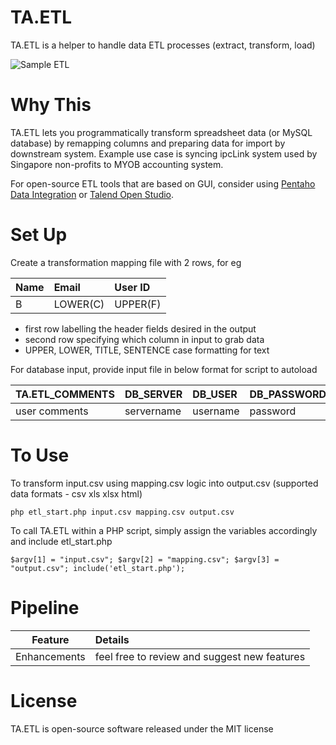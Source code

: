 # TA.ETL
TA.ETL is a helper to handle data ETL processes (extract, transform, load)

![Sample ETL](https://github.com/tebelorg/TA.ETL/raw/master/sample.png)

# Why This
TA.ETL lets you programmatically transform spreadsheet data (or MySQL database) by remapping columns and preparing data for import by downstream system. Example use case is syncing ipcLink system used by Singapore non-profits to MYOB accounting system.

For open-source ETL tools that are based on GUI, consider using [Pentaho Data Integration](http://community.pentaho.com/projects/data-integration/) or [Talend Open Studio](https://www.talend.com/download/talend-open-studio#t4).

# Set Up
Create a transformation mapping file with 2 rows, for eg

Name|Email|User ID
:---|:----|:--
B|LOWER(C)|UPPER(F)

- first row labelling the header fields desired in the output
- second row specifying which column in input to grab data
- UPPER, LOWER, TITLE, SENTENCE case formatting for text

For database input, provide input file in below format for script to autoload

TA.ETL_COMMENTS|DB_SERVER|DB_USER|DB_PASSWORD|DB_NAME|DB_TABLE
:--------------|:--------|:------|:----------|:------|:-------
user comments|servername|username|password|database|tablename

# To Use
To transform input.csv using mapping.csv logic into output.csv (supported data formats - csv xls xlsx html)
```
php etl_start.php input.csv mapping.csv output.csv
```
To call TA.ETL within a PHP script, simply assign the variables accordingly and include etl_start.php
```
$argv[1] = "input.csv"; $argv[2] = "mapping.csv"; $argv[3] = "output.csv"; include('etl_start.php');
```

# Pipeline
Feature|Details
:-----:|:------
Enhancements|feel free to review and suggest new features

# License
TA.ETL is open-source software released under the MIT license
